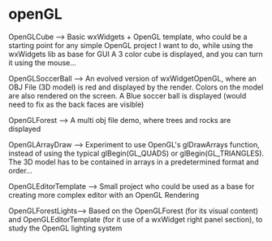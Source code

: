 # openGL

OpenGLCube --> Basic wxWidgets + OpenGL template, who could be a starting point for any simple OpenGL
                   project I want to do, while  using the wxWidgets lib as base for GUI
                   A 3 color cube is displayed, and you can turn it using the mouse...
                   

OpenGLSoccerBall --> An evolved version of wxWidgetOpenGL, where an OBJ File (3D model) is red and 
		     displayed by the render. Colors on the model are also rendered on the screen.
		     A Blue soccer ball is displayed (would need to fix as the back faces are visible)
			

OpenGLForest  --> A multi obj file demo, where trees and rocks are displayed


OpenGLArrayDraw --> Experiment to use OpenGL's glDrawArrays function, instead of using the typical
                    glBegin(GL_QUADS) or glBegin(GL_TRIANGLES). The 3D model has to be contained in 
                    arrays in a predetermined format and order...

OpenGLEditorTemplate --> Small project who could be used as a base for creating more complex editor
                         with an OpenGL Rendering
                
OpenGLForestLights--> Based on the OpenGLForest (for its visual content) and OpenGLEditorTemplate (for it use of a wxWidget right panel section),
                      to study the OpenGL lighting system